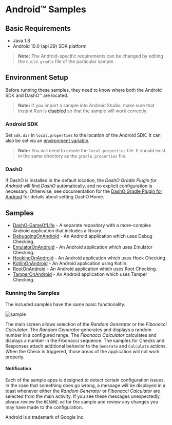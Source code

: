# Android&trade; Samples

## Basic Requirements

* Java 1.8
* Android 10.0 (api 29) SDK platform

>**Note:** The Android-specific requirements can be changed by editing the `build.gradle` file of the particular sample.

## Environment Setup

Before running these samples, they need to know where both the Android SDK and DashO™ are located.
>**Note:** If you import a sample into Android Studio, make sure that Instant Run is [disabled](https://developer.android.com/studio/run/#disable-ir) so that the sample will work correctly.

### Android SDK

Set `sdk.dir` in `local.properties` to the location of the Android SDK.
It can also be set via an [environment variable](https://developer.android.com/studio/command-line/variables.html).

>**Note:** You will need to create the `local.properties` file.
>It should exist in the same directory as the `gradle.properties` file.

### DashO

If DashO is installed in the default location, the *DashO Gradle Plugin for Android* will find *DashO* automatically, and no explicit configuration is necessary.
Otherwise, see documentation for the [DashO Gradle Plugin for Android](https://www.preemptive.com/dasho/pro/userguide/en/ref_dagp_dasho_home.html) for details about setting DashO Home.

## Samples

* [DashO-GameOfLife](https://github.com/preemptive/DashO-GameOfLife) - A separate repository with a more-complex Android application that includes a library.
* [DebuggingOnAndroid](DebuggingOnAndroid) - An Android application which uses Debug Checking.
* [EmulatorOnAndroid](EmulatorOnAndroid) - An Android application which uses Emulator Checking.
* [HookingOnAndroid](HookingOnAndroid) - An Android application which uses Hook Checking.
* [KotlinOnAndroid](KotlinOnAndroid) - An Android application using Kotlin.
* [RootOnAndroid](RootOnAndroid) - An Android application which uses Root Checking.
* [TamperOnAndroid](TamperOnAndroid) - An Android application which uses Tamper Checking.

<a name="sample_desc"></a>
### Running the Samples

The included samples have the same basic functionality.

![sample](sample.png)

The main screen allows selection of the *Random Generator* or the *Fibonacci Calculator*.
The *Random Generator* generates and displays a random number in a configured range.
The *Fibonacci Calculator* calculates and displays a number in the Fibonacci sequence.
The samples for Checks and Responses attach additional behavior to the `Generate` and `Calculate` actions.
When the Check is triggered, those areas of the application will not work properly.

#### Notification

Each of the sample apps is designed to detect certain configuration issues.
In the case that something does go wrong, a message will be displayed in a toast whenever either the *Random Generator* or *Fibonacci Calculator* are selected from the main activity.
If you see these messages unexpectedly, please review the `README.md` for the sample and review any changes you may have made to the configuration.

Android is a trademark of Google Inc.
